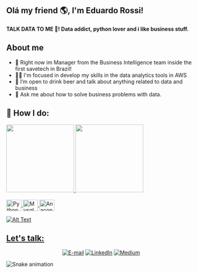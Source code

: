 ## Olá my friend 🌎, I'm Eduardo Rossi!

#### TALK DATA TO ME 🥵! Data addict, python lover and i like business stuff.

## About me
- 💼 Right now im Manager from the Business Intelligence team inside the first savetech in Brazil!
- ✍🏽 I'm focused in develop my skills in the data analytics tools in AWS
- 🍻 I’m open to drink beer and talk about anything related to data and business
- 💬 Ask me about how to solve business problems with data.

## 🎨 How I do:

<div>
  <a href="https://github.com/rossiedu/rossiedu#readme">
  <img height="180em" src="https://github-readme-stats.vercel.app/api?username=rossiedu&?count_private=true&include_all_commits=true&show_icons=true&theme=codeSTACKr"/>
  <img height="180em" src="https://github-readme-stats.vercel.app/api/top-langs/?username=rossiedu&layout=compact&langs_count=7&theme=codeSTACKr"/>
</div> 

<div style="display: inline_block"><br>
  <img align="center" alt="Python" height="30" width="40" src="https://cdn.jsdelivr.net/gh/devicons/devicon/icons/python/python-original.svg">
  <img align="center" alt="Mysql" height="30" width="40" src="https://cdn.jsdelivr.net/gh/devicons/devicon/icons/mysql/mysql-original.svg">
  <img align="center" alt="Anaconda" height="30" width="40" src="https://cdn.jsdelivr.net/gh/devicons/devicon/icons/anaconda/anaconda-original.svg">
  
![Alt Text](https://media.giphy.com/media/vFKqnCdLPNOKc/giphy.gif)
  
 ## Let's talk:
<p align="center">
<a href="mailto:apds.eduardorossi30@gmail.com"><img alt="E-mail" src="https://img.shields.io/badge/Gmail-D14836?style=for-the-badge&logo=gmail&logoColor=white"></a>
<a href="https://www.linkedin.com/in/eduardodrossi/"><img alt="LinkedIn" src="https://img.shields.io/badge/LinkedIn-0077B5?style=for-the-badge&logo=linkedin&logoColor=white"></a>
<a href="https://medium.com/"><img alt="Medium" src="https://img.shields.io/badge/Medium-12100E?style=for-the-badge&logo=medium&logoColor=white"></a>

![Snake animation]()
